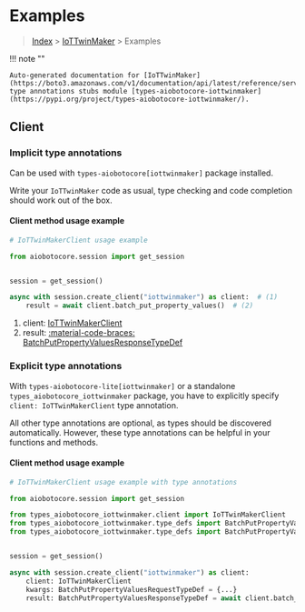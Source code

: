# Examples

> [Index](../README.md) > [IoTTwinMaker](./README.md) > Examples

!!! note ""

    Auto-generated documentation for [IoTTwinMaker](https://boto3.amazonaws.com/v1/documentation/api/latest/reference/services/iottwinmaker.html#iottwinmaker)
    type annotations stubs module [types-aiobotocore-iottwinmaker](https://pypi.org/project/types-aiobotocore-iottwinmaker/).

## Client

### Implicit type annotations

Can be used with `types-aiobotocore[iottwinmaker]` package installed.

Write your `IoTTwinMaker` code as usual,
type checking and code completion should work out of the box.



#### Client method usage example

```python
# IoTTwinMakerClient usage example

from aiobotocore.session import get_session


session = get_session()

async with session.create_client("iottwinmaker") as client:  # (1)
    result = await client.batch_put_property_values()  # (2)
```

1. client: [IoTTwinMakerClient](./client.md)
2. result: [:material-code-braces: BatchPutPropertyValuesResponseTypeDef](./type_defs.md#batchputpropertyvaluesresponsetypedef)






### Explicit type annotations

With `types-aiobotocore-lite[iottwinmaker]`
or a standalone `types_aiobotocore_iottwinmaker` package, you have to explicitly specify
`client: IoTTwinMakerClient` type annotation.

All other type annotations are optional, as types should be discovered automatically.
However, these type annotations can be helpful in your functions and methods.


#### Client method usage example

```python
# IoTTwinMakerClient usage example with type annotations

from aiobotocore.session import get_session

from types_aiobotocore_iottwinmaker.client import IoTTwinMakerClient
from types_aiobotocore_iottwinmaker.type_defs import BatchPutPropertyValuesResponseTypeDef
from types_aiobotocore_iottwinmaker.type_defs import BatchPutPropertyValuesRequestTypeDef


session = get_session()

async with session.create_client("iottwinmaker") as client:
    client: IoTTwinMakerClient
    kwargs: BatchPutPropertyValuesRequestTypeDef = {...}
    result: BatchPutPropertyValuesResponseTypeDef = await client.batch_put_property_values(**kwargs)
```




